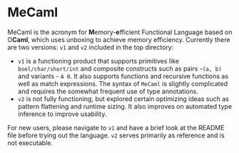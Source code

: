 # MeCaml

MeCaml is the acronym for **M**emory-**e**fficient Functional Language based on O**Caml**, which uses unboxing to achieve memory efficiency. Currently there are two versions: `v1` and `v2` included in the top directory:

- `v1` is a functioning product that supports primitives like `bool/char/short/int` and composite constructs such as pairs -`(a, b)` and variants - `A 0`.  It also supports functions and recursive functions as well as match expressions. The syntax of `MeCaml` is slightly complicated and requires the somewhat frequent use of type annotations.
- `v2` is not fully functioning, but explored certain optimizing ideas such as pattern flattening and runtime sizing. It also improves on automated type inference to improve usability.



For new users, please navigate to `v1` and have a brief look at the README file before trying out the language. `v2` serves primarily as reference and is not executable.